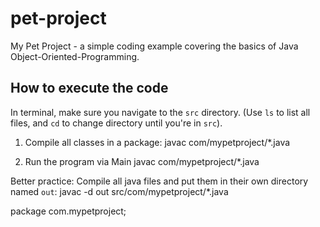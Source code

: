 # pet-project
My Pet Project - a simple coding example covering the basics of Java Object-Oriented-Programming. 

## How to execute the code
In terminal, make sure you navigate to the `src` directory. (Use `ls` to list all files, and `cd` to change directory until you're in `src`).

1. Compile all classes in a package:
javac com/mypetproject/*.java

2. Run the program via Main
javac com/mypetproject/*.java

Better practice: 
Compile all java files and put them in their own directory named `out`:
javac -d out src/com/mypetproject/*.java






















package com.mypetproject;